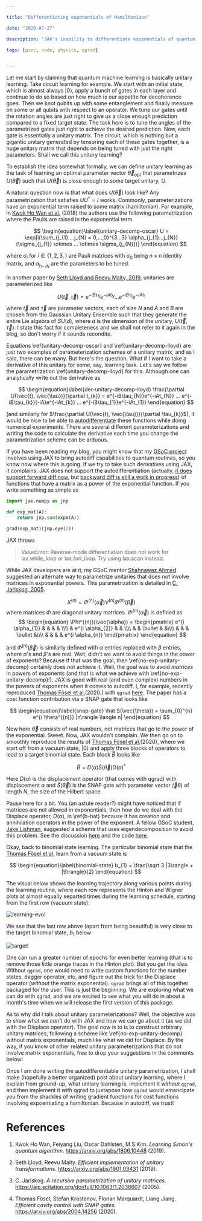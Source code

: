 ```yaml
---

title: "Differentiating exponentials of Hamiltonians"

date: "2020-07-27"

description: "JAX's inability to differentiate exponentials of quantum hamiltonians and ways around it"

tags: [gsoc, code, physics, qgrad]


---
```


Let me start by claiming that quantum machine learning is basically unitary learning. Take circuit learning for example. We start with an initial state, which is almost always $| 0 \rangle$, apply a bunch of gates in each layer and continue to do so based on how much is our appetite for decoherence goes. Then we knot qubits up with some entanglement and finally measure on some or all qubits with respect to an operator. We tune our gates until the rotation angles are just right to give us a close enough prediction compared to a fixed target state. The task here is to tune the angles of the parametrized gates just right to achieve the desired prediction. Now, each gate is essentially a unitary matrix. The circuit, which is nothing but a gigantic unitary generated by tensoring each of these gates together, is a huge unitary matrix that depends on being tuned with just the right parameters. Shall we call this unitary learning?

To establish the idea somewhat formally, we can define unitary learning as the task of learning an optimal parameter vector $\vec{\theta}_{opt}$ that parametrizes $U(\vec{\theta})$ such that $U(\vec{\theta})$ is close enough to some target unitary, $U$.

A natural question now is that what does $U(\vec{\theta})$ look like? Any parametrization that satisfies $U U^{\dagger} = I$ works. Commonly, parameterizations have an exponential term raised to some matrix (hamiltonian). For example, in [Kwok Ho Wan et al.](https://arxiv.org/abs/1806.10448) (2018) the authors use the following parametrization where the Paulis are raised in the exponential term

$$
        \begin{equation}\label{unitary-decomp-oscar}
            U = \exp[i(\sum_{j_{1}....j_{N} = 0,...,0}^{3...3} \alpha_{j_{1}...j_{N}} (\sigma_{j_{1}} \otimes ... \otimes \sigma_{j_{N}})]
        \end{equation}
$$

where $\sigma_{i}$ for $i \in \{1, 2, 3,\}$ are Pauli matrices with $\sigma_{0}$ being $n \times n$ identity matrix, and  $\alpha_{j_{1}...j_{N}}$ are the parameters to be tuned.

In another paper by [Seth Lloyd and Reevu Maity, 2019](https://arxiv.org/abs/1901.03431), unitaries are parameterized like

$$
        \begin{equation}\label{unitary-decomp-lloyd}
            U(\vec{t}, \vec{\tau}) = e^{-iB\tau_{N}}e^{-iAt_{N}} ... e^{-iB\tau_{1}}e^{-iAt_{1}}
        \end{equation}
$$

where $\vec{t}$ and $\vec{\tau}$ are parameter vectors, each of size $N$ and $A$ and $B$ are chosen from the Gaussian Unitary Ensemble such that they generate the entire Lie algebra of $SU(d)$, where $d$ is the dimension of the unitary, $U(\vec{t}, \vec{\tau})$. I state this fact for completeness and we shall not refer to it again in the blog, so don't worry if it sounds recondite.

Equations \ref{unitary-decomp-oscar} and \ref{unitary-decomp-lloyd} are just two examples of parameterization schemes of a unitary matrix, and as I said, there can be many. But here's the question. What if I want to take a derivative of this unitary for some, say, learning task. Let's say we follow the parametrization \ref{unitary-decomp-lloyd} for this. Although one can analytically write out the derivative as

$$
    \begin{equation}\label{der-unitary-decomp-lloyd}
        \frac{\partial U(\vec{t}, \vec{\tau})}{\partial t_{k}} = e^{-iB\tau_{N}}e^{-iAt_{N}} ... e^{-iB\tau_{k}}(-iA)e^{-iAt_{k}} ... e^{-iB\tau_{1}}e^{-iAt_{1}}
    \end{equation}
$$

(and similarly for $\frac{\partial U(\vec{t}, \vec{\tau})}{\partial \tau_{k}}$), it would be nice to be able to [autodifferentiate](https://araza6.github.io/posts/autodiff/autodiff/) these functions while doing numerical experiments. There are several different parameterizations and writing the code to calculate the derivative each time you change the parametrization scheme can be arduous.

If you have been reading my blog, you might know that my [GSoC project](https://araza6.github.io/posts/welcome-gsoc/) involves using JAX to bring autodiff capabilities to quantum routines, so you know now where this is going. If we try to take such derivatives using JAX, it complains. JAX does not support the autodifferentiation (actually, [it does support forward diff now](https://github.com/google/jax/pull/2062), but [backward diff is still a work in progress](https://github.com/google/jax/issues/3447)) of functions that have a matrix as a power of the exponential function. If you write something as simple as 

```python
import jax.numpy as jnp

def exp_mat(A):
    return jnp.sum(expm(A))

grad(exp_mat)(jnp.eye(2))
```

JAX throws 

> ValueError: Reverse-mode differentiation does not work for lax.while_loop or lax.fori_loop. Try using lax.scan instead.

While JAX developers are at it, my GSoC mentor [Shahnawaz Ahmed](http://sahmed.in/) suggested an alternate way to parametrize unitaries that does not involve matrices in exponential powers. This parametrization is detailed in [C. Jarlskog, 2005](https://aip.scitation.org/doi/full/10.1063/1.2038607). 

$$
    \begin{equation}\label{no-exp-unitary-decomp}
        X^{(n)}=\Phi^{(n)}(\vec{\alpha}) V^{(n)} \Phi^{(n)}(\vec{\beta})
    \end{equation}
$$
where matrices $\Phi$ are diagonal unitary matrices. $\Phi^{(n)}(\vec{\alpha})$ is 
defined as
$$
    \begin{equation}
       \Phi^{(n)}(\vec{\alpha}) = \begin{pmatrix}
        e^{i \alpha_{1}} &  &  & & \\\\
        & e^{i \alpha_{2}} &  & \\\\
        & & \bullet & &\\\\
        & & & \bullet &\\\\
        & & & & e^{i \alpha_{n}}
        \end{pmatrix}
    \end{equation}
$$

and $\Phi^{(n)}(\vec{\beta})$ is similarly defined with $\alpha$ entries replaced with $\beta$ entries, where $\alpha$'s and $\beta$'s are real. Wait, didn't we want to avoid things in the power of exponents? Because if that was the goal, then \ref{no-exp-unitary-decomp} certainly does not achieve it. Well, the goal was to avoid _matrices_ in powers of exponents (and that is what we achieve with \ref{no-exp-unitary-decomp}!). JAX is good with real (and even complex) numbers in the powers of exponents when it comes to autodiff. I, for example, recently reproduced [Thomas Fösel et al.](https://arxiv.org/abs/2004.14256)(2020.) with `qgrad` [here](https://github.com/qgrad/qgrad/blob/15e22d91a713370950bdf82975f40df2dc208629/examples/Efficient%20Cavity%20Control%20with%20SNAP%20Gates.ipynb). The paper has a cost function contribution via a SNAP gate that looks like

$$
    \begin{equation}\label{snap-gate}
        \hat S(\vec{\theta}) = \sum_{0}^{n} e^{i \theta^{(n)}} |n\rangle \langle n|
    \end{equation}
$$

Now here $\vec{\theta}$ consists of real numbers, not matrices that go to the power of the exponential. Sweet. Now, JAX wouldn't complain. We then go on to smoothly reproduce the results of [Thomas Fösel et al.](https://arxiv.org/abs/2004.14256)(2020), where we start off from a vacuum state, $|0\rangle$ and apply three blocks of operators to lead to a target binomial state. Each block $\hat B$ looks like

$$
    \begin{equation}\label{b-hat}
        \hat B = D(\alpha) \hat S(\vec \theta) D(\alpha)^{\dagger}
    \end{equation}
$$

Here $D(\alpha)$ is the displacement operator (that comes with qgrad) with displacement $\alpha$ and $\hat S(\vec \theta)$ is the SNAP gate with parameter vector $\vec(\theta)$ of length $N$, the size of the Hilbert space.

Pause here for a bit. You (an astute reader?) might have noticed that if matrices are not allowed in exponentials, then how do we deal with the Displace operator, $D(\alpha)$, in \ref{b-hat} because it has creation and annihilation operators in the power of the exponent. A fellow GSoC student, [Jake Lishman](https://www.binhbar.com/), suggested a scheme that uses eigendecomposition to avoid this problem. See the discussion [here](https://github.com/qutip/qutip/issues/1293) and the code [here](https://github.com/qgrad/qgrad/pull/40/files#diff-f4efe7df59e522f0af04e2077c52003d).

Okay, back to binomial state learning. The particular binomial state that the [Thomas Fösel et al.](https://arxiv.org/abs/2004.14256) learn from a vacuum state is 

$$
    \begin{equation}\label{binomial-state}
        b_{1} = \frac{\sqrt 3 |3\rangle + |9\rangle}{2}
    \end{equation}
$$

The visual below shows the learning trajectory along various 
points during the learning routine, where each row represents
the Hinton and Wigner plots at almost equally separted times
during the learning schedule, starting from the first row (vacuum state):

![learning-evo!](/images/Hamiltonian_Differentiation/learning-evo.png) 

We see that the last row above (apart from being beautiful) is very close to the target binomial state, $b_{1}$ below

![target!](/images/Hamiltonian_Differentiation/target-state.png) 

One can run a greater number of epochs for even better learning (that is to remove those little orange traces in the Hinton plot). But you get the idea. Without `qgrad`, one would need to write custom functions for the number states, dagger operator, etc, and figure out the trick for the Displace operator (_without_ the matrix exponential). `qgrad` brings all of this together packaged for the user. This is just the beginning. We are exploring what we can do with `qgrad`, and we are excited to see what you will do in about a month's time when we will release the first version of this package. 

As to why did I talk about unitary parameterizations? Well, the objective was to show what we _can't_ do with JAX and how we can go about it (as we did with the Displace operator). The goal now is to is to construct arbitrary unitary matrices, following a scheme like \ref{no-exp-unitary-decomp} without matrix exponentials, much like what we did for Displace. By the way, if you know of other related unitary parameterizations that do not involve matrix exponentials, free to drop your suggestions in the comments below! 

Once I am done writing the autodifferentiable unitary parametrization, I shall make (hopefully a better organized) post about unitary learning, where I explain from ground-up, what unitary learning is, implement it _without_ `qgrad`, and then implement it _with_ qgrad to juxtapose how `qgrad` would emancipate you from the shackles of writing gradient functions for cost functions involving expoentiating a hamiltonian. Because in autodiff, we trust!


# References

1. Kwok Ho Wan, Feiyang Liu, Oscar Dahlsten, M.S.Kim. _Learning Simon's quantum algorithm_.
https://arxiv.org/abs/1806.10448 (2019).

2. Seth Lloyd, Reevu Maity. _Efficient implementation of unitary transformations_. https://arxiv.org/abs/1901.03431  (2019).

3. C. Jarlskog. _A recursive parametrization of unitary matrices_. https://aip.scitation.org/doi/full/10.1063/1.2038607 (2005).

4. Thomas Fösel, Stefan Krastanov, Florian Marquardt, Liang Jiang. _Efficient cavity control with SNAP gates_. https://arxiv.org/abs/2004.14256 (2020).
